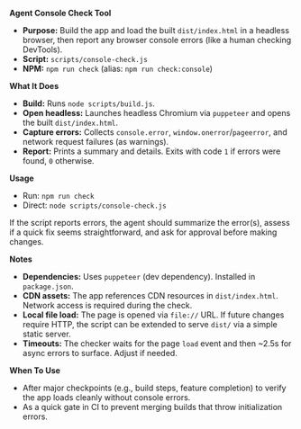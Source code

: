 **Agent Console Check Tool**

- **Purpose:** Build the app and load the built `dist/index.html` in a headless browser, then report any browser console errors (like a human checking DevTools).
- **Script:** `scripts/console-check.js`
- **NPM:** `npm run check` (alias: `npm run check:console`)

**What It Does**

- **Build:** Runs `node scripts/build.js`.
- **Open headless:** Launches headless Chromium via `puppeteer` and opens the built `dist/index.html`.
- **Capture errors:** Collects `console.error`, `window.onerror`/`pageerror`, and network request failures (as warnings).
- **Report:** Prints a summary and details. Exits with code `1` if errors were found, `0` otherwise.

**Usage**

- Run: `npm run check`
- Direct: `node scripts/console-check.js`

If the script reports errors, the agent should summarize the error(s), assess if a quick fix seems straightforward, and ask for approval before making changes.

**Notes**

- **Dependencies:** Uses `puppeteer` (dev dependency). Installed in `package.json`.
- **CDN assets:** The app references CDN resources in `dist/index.html`. Network access is required during the check.
- **Local file load:** The page is opened via `file://` URL. If future changes require HTTP, the script can be extended to serve `dist/` via a simple static server.
- **Timeouts:** The checker waits for the page `load` event and then ~2.5s for async errors to surface. Adjust if needed.

**When To Use**

- After major checkpoints (e.g., build steps, feature completion) to verify the app loads cleanly without console errors.
- As a quick gate in CI to prevent merging builds that throw initialization errors.

